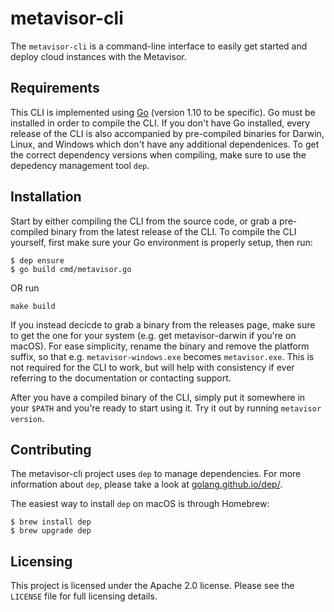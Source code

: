 # metavisor-cli
The `metavisor-cli` is a command-line interface to easily get started and deploy cloud instances with the Metavisor.

## Requirements
This CLI is implemented using [Go](https://golang.org) (version 1.10 to be specific). Go must be installed in order to compile the CLI. If you don't have Go installed, every release of the CLI is also accompanied by pre-compiled binaries for Darwin, Linux, and Windows which don't have any additional dependenices. To get the correct dependency versions when compiling, make sure to use the depedency management tool `dep`.

## Installation
Start by either compiling the CLI from the source code, or grab a pre-compiled binary from the latest release of the CLI. To compile the CLI yourself, first make sure your Go environment is properly setup, then run:
```
$ dep ensure
$ go build cmd/metavisor.go
```
OR run
```
make build
```
If you instead decicde to grab a binary from the releases page, make sure to get the one for your system (e.g. get metavisor-darwin if you're on macOS). For ease simplicity, rename the binary and remove the platform suffix, so that e.g. `metavisor-windows.exe` becomes `metavisor.exe`. This is not required for the CLI to work, but will help with consistency if ever referring to the documentation or contacting support.


After you have a compiled binary of the CLI, simply put it somewhere in your `$PATH` and you're ready to start using it. Try it out by running `metavisor version`.

## Contributing
The metavisor-cli project uses `dep` to manage dependencies. For more information about `dep`, please take a look at [golang.github.io/dep/](https://golang.github.io/dep/).

The easiest way to install `dep` on macOS is through Homebrew:
```
$ brew install dep
$ brew upgrade dep
```

## Licensing
This project is licensed under the Apache 2.0 license. Please see the `LICENSE` file for full licensing details.
